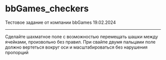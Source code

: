 # bbGames_checkers
Тестовое задание от компании bbGames 19.02.2024
____
Сделайте шахматное поле с возможностью перемещать шашки между ячейками, произвольно без правил.
При свайпе двумя пальцами поле должно вертеться вокруг оси и масштабироваться без нарушения пропорций
